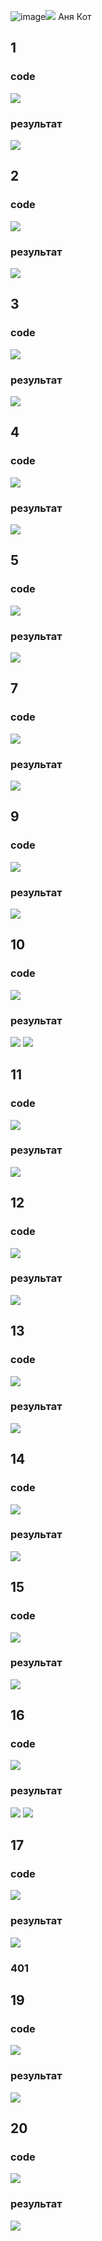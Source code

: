 ![image](https://github.com/user-attachments/assets/64d90cb5-c1dc-4cf6-845b-0c577b505e6d)![](https://99px.ru/sstorage/86/2020/10/image_862010201407416068891.gif)
Аня Кот



## 1
### code
![](https://github.com/user-attachments/assets/8eb0f7fd-2cc0-40fc-b154-fe703b9e6212)
### результат
![](https://github.com/user-attachments/assets/31bcf413-5479-4313-9105-2c2cadd89012)


## 2
### code
![](https://github.com/user-attachments/assets/6b3a4f93-6680-44d4-8416-b7418a96765f)
### результат
![](https://github.com/user-attachments/assets/9071d616-f1b8-444b-b3e7-d0a18850d976)


## 3
### code
![](https://github.com/user-attachments/assets/347fdf22-d6c8-49d2-84ca-106ce4e0b6db)
### результат
![](https://github.com/user-attachments/assets/db6d3487-06a0-40c6-9b0b-92cf55fdd82e)


## 4
### code
![](https://github.com/user-attachments/assets/6612459c-05e6-4779-95d8-b917fc749c3e)
### результат
![](https://github.com/user-attachments/assets/b3b7a12a-07f4-4f9b-b18f-a443537d32de)


## 5
### code
![](https://github.com/user-attachments/assets/f98def69-3d0d-46c3-b2b9-c68289beb028)
### результат
![](https://github.com/user-attachments/assets/fb16505c-a3cb-472e-bc57-7d7bb219dae5)


## 7
### code
![](https://github.com/user-attachments/assets/39782b44-ddc2-44d6-9712-b966c86c2b5c)
### результат
![](https://github.com/user-attachments/assets/35c73738-9a8f-4854-b324-2a5861ce8c8e)


## 9
### code
![](https://github.com/user-attachments/assets/74656f5a-968f-413c-96da-7a3fb5ed9ef9)
### результат
![](https://github.com/user-attachments/assets/3f9aeb2b-8e7a-40af-9670-a216439319f2)


## 10
### code
![](https://github.com/user-attachments/assets/da1e863d-ba31-43f2-8b2e-5e7ea42eb8ec)
### результат
![](https://github.com/user-attachments/assets/36cc0a34-1c03-4a25-850f-37cb1d65de6c)
![](https://github.com/user-attachments/assets/6ac417e4-e8f9-45a9-a177-5c70f5391823)


## 11
### code
![](https://github.com/user-attachments/assets/018e009b-c40e-40d1-bdd9-3ef0f8277592)
### результат
![](https://github.com/user-attachments/assets/c480d84f-f9d1-43b3-8fab-17b353322470)



## 12
### code
![](https://github.com/user-attachments/assets/d9482883-1e4d-43f1-89c9-d8c67df6fef0)
### результат
![](https://github.com/user-attachments/assets/9b210dea-2a44-4259-bccd-7bed3f06c41a)


## 13
### code
![](https://github.com/user-attachments/assets/6f57cc04-1211-4a61-8c62-48256255a27c)
### результат
![](https://github.com/user-attachments/assets/c2e597b9-5fed-49f0-982a-5d613a9402a9)


## 14
### code
![](https://github.com/user-attachments/assets/91321bf0-e6c9-430b-9872-b0eec1c9851f)
### результат
![](https://github.com/user-attachments/assets/604373bd-1381-4f4a-9753-27950164c4de)


## 15
### code
![](https://github.com/user-attachments/assets/0308184d-6b44-429d-9452-6124c7f0536b)
### результат
![](https://github.com/user-attachments/assets/a13868a3-6f4e-4850-8fb9-ae362881907c)


## 16
### code
![](https://github.com/user-attachments/assets/c75072c8-ea11-493b-b0ef-daa0fb86c892)
### результат
![](https://github.com/user-attachments/assets/a7b1921c-ed49-40cd-8428-0c1ffc939e5a)
![](https://github.com/user-attachments/assets/2607110b-8be9-4bfb-9d95-8e78cdd358cd)


## 17
### code
![](https://github.com/user-attachments/assets/9156369e-bef0-4afc-b837-4c0128232937)
### результат
![](https://github.com/user-attachments/assets/da7f8bbf-ee74-448a-966e-6c36ee4fe23a)
### 401


## 19
### code
![](https://github.com/user-attachments/assets/f5fa76f4-a2ab-4dcd-b519-b63cf2935305)
### результат
![](https://github.com/user-attachments/assets/26ae0a79-6368-4181-a6ad-c3dec6fa6735)


## 20
### code
![](https://github.com/user-attachments/assets/e8587c8e-bdde-426b-b78a-bb89fe4d9acb)
### результат
![](https://github.com/user-attachments/assets/d3964ede-3e44-4c52-b3a0-10567c1da9f9)


